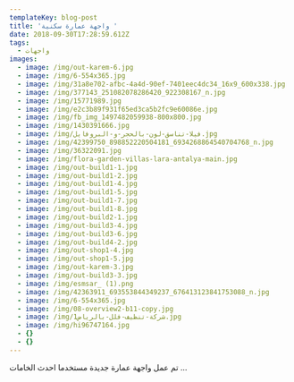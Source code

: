 ```yaml
---
templateKey: blog-post
title: 'واجهة عمارة سكنية '
date: 2018-09-30T17:28:59.612Z
tags:
  - واجهات
images:
  - image: /img/out-karem-6.jpg
  - image: /img/6-554x365.jpg
  - image: /img/31a8e702-afbc-4a4d-90ef-7401eec4dc34_16x9_600x338.jpg
  - image: /img/377143_251082078286420_922308167_n.jpg
  - image: /img/15771989.jpg
  - image: /img/e2c3b89f931f65ed3ca5b2fc9e60086e.jpg
  - image: /img/fb_img_1497482059938-800x800.jpg
  - image: /img/1430391666.jpg
  - image: /img/فيلا-تناسق-لون-بالحجر-و-البروفايل.jpg
  - image: /img/42399750_898852220504181_6934268864540704768_n.jpg
  - image: /img/36322091.jpg
  - image: /img/flora-garden-villas-lara-antalya-main.jpg
  - image: /img/out-build1-1.jpg
  - image: /img/out-build1-2.jpg
  - image: /img/out-build1-4.jpg
  - image: /img/out-build1-5.jpg
  - image: /img/out-build1-7.jpg
  - image: /img/out-build1-8.jpg
  - image: /img/out-build2-1.jpg
  - image: /img/out-build3-4.jpg
  - image: /img/out-build3-6.jpg
  - image: /img/out-build4-2.jpg
  - image: /img/out-shop1-4.jpg
  - image: /img/out-shop1-5.jpg
  - image: /img/out-karem-3.jpg
  - image: /img/out-build3-3.jpg
  - image: /img/esmsar_ (1).png
  - image: /img/42363911_693553844349237_676413123841753088_n.jpg
  - image: /img/6-554x365.jpg
  - image: /img/08-overview2-b11-copy.jpg
  - image: /img/شركة-تنظيف-فلل-بالرياض1.jpg
  - image: /img/hi96747164.jpg
  - {}
  - {}
---
```

تم عمل واجهة عمارة جديدة مستخدما احدث الخامات ...
